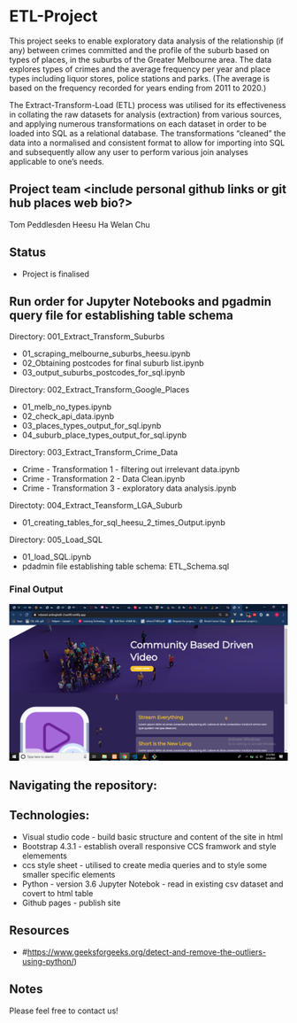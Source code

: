 # ETL-Project

This project seeks to enable exploratory data analysis of the relationship (if any) between crimes committed and the profile of the suburb based on types of places, in the suburbs of the Greater Melbourne area. The data explores types of crimes and the average frequency per year and place types including liquor stores, police stations and parks. (The average is based on the frequency recorded for years ending from 2011 to 2020.)

The Extract-Transform-Load (ETL) process was utilised for its effectiveness in collating the raw datasets for analysis (extraction) from various sources, and applying numerous transformations on each dataset in order to be loaded into SQL as a relational database. The transformations “cleaned” the data into a normalised and consistent format to allow for importing into SQL and subsequently allow any user to perform various join analyses applicable to one’s needs.


## Project team <include personal github links or git hub places web bio?>
Tom Peddlesden
Heesu Ha
Welan Chu

## Status
* Project is finalised

## Run order for Jupyter Notebooks and pgadmin query file for establishing table schema

Directory: 001_Extract_Transform_Suburbs
* 01_scraping_melbourne_suburbs_heesu.ipynb
* 02_Obtaining postcodes for final suburb list.ipynb
* 03_output_suburbs_postcodes_for_sql.ipynb

Directory: 002_Extract_Transform_Google_Places
*  01_melb_no_types.ipynb
* 02_check_api_data.ipynb
* 03_places_types_output_for_sql.ipynb
* 04_suburb_place_types_output_for_sql.ipynb

Directory: 003_Extract_Transform_Crime_Data
* Crime - Transformation 1 - filtering out irrelevant data.ipynb
* Crime - Transformation 2 - Data Clean.ipynb
* Crime - Transformation 3 - exploratory data analysis.ipynb

Directoty: 004_Extract_Teansform_LGA_Suburb
* 01_creating_tables_for_sql_heesu_2_times_Output.ipynb

Directory: 005_Load_SQL
* 01_load_SQL.ipynb
* pdadmin file establishing table schema: ETL_Schema.sql


### Final Output
![Image description](https://github.com/LarrySul/Parallax-Landing-Page/blob/master/src/img/Screenshot%20(285).png)

## Navigating the repository:


## Technologies:
* Visual studio code - build basic structure and content of the site in html 
* Bootstrap 4.3.1 - establish overall responsive CCS framwork and style elemements
* ccs style sheet - utilised to create media queries and to style some smaller specific elements
* Python - version 3.6 Jupyter Notebok - read in existing csv dataset and covert to html table 
* Github pages - publish site



## Resources
* #https://www.geeksforgeeks.org/detect-and-remove-the-outliers-using-python/)

## Notes

  
Please feel free to contact us!
